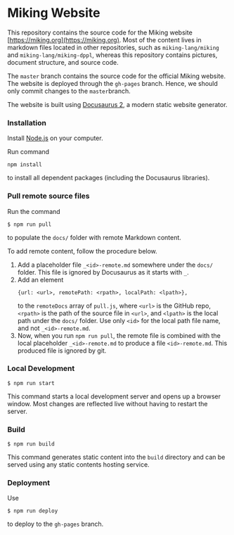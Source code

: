 # Miking Website

This repository contains the source code for the Miking website [https://miking.org](https://miking.org). Most of the content lives in markdown files located in other repositories, such as `miking-lang/miking` and `miking-lang/miking-dppl`, whereas this repository contains pictures, document structure, and source code.

The `master` branch contains the source code for the official Miking website. The website is deployed through the `gh-pages` branch. Hence, we should only commit changes to the `master`branch.

The website is built using [Docusaurus 2](https://docusaurus.io/), a modern static website generator.

### Installation

Install [Node.js](https://nodejs.org/en/) on your computer.

Run command

```
npm install
```

to install all dependent packages (including the Docusaurus libraries).

### Pull remote source files

Run the command
```
$ npm run pull
```
to populate the `docs/` folder with remote Markdown content.

To add remote content, follow the procedure below.
1. Add a placeholder file `_<id>-remote.md` somewhere under the `docs/` folder.
   This file is ignored by Docusaurus as it starts with `_`.
2. Add an element
   ```
   {url: <url>, remotePath: <rpath>, localPath: <lpath>},
   ```
   to the `remoteDocs` array of `pull.js`, where `<url>` is the GitHub repo,
   `<rpath>` is the path of the source file in `<url>`, and `<lpath>` is the
   local path under the `docs/` folder. Use only `<id>` for the local path file
   name, and not `_<id>-remote.md`. 
3. Now, when you run `npm run pull`, the remote file is combined with the local
   placeholder `_<id>-remote.md` to produce a file `<id>-remote.md`. This
   produced file is ignored by git.

### Local Development

```
$ npm run start
```

This command starts a local development server and opens up a browser window. Most changes are reflected live without having to restart the server.

### Build

```
$ npm run build
```

This command generates static content into the `build` directory and can be served using any static contents hosting service.

### Deployment

Use
```
$ npm run deploy
```
to deploy to the `gh-pages` branch.
